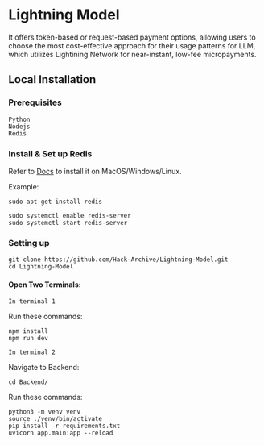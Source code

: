# Lightning Model
It offers token-based or request-based payment options, allowing users to choose the most cost-effective approach for their usage patterns for LLM, which utilizes Lightining Network for near-instant, low-fee micropayments.

## Local Installation
### Prerequisites
```
Python
Nodejs
Redis
```
### Install & Set up Redis
Refer to [Docs](https://redis.io/docs/latest/operate/oss_and_stack/install/install-redis/) to install it on MacOS/Windows/Linux.

Example:
```
sudo apt-get install redis 

sudo systemctl enable redis-server
sudo systemctl start redis-server
```
### Setting up
```
git clone https://github.com/Hack-Archive/Lightning-Model.git
cd Lightning-Model
```
#### Open Two Terminals:
`In terminal 1`

Run these commands:
```
npm install
npm run dev
```

`In terminal 2`

Navigate to Backend:
```
cd Backend/
```
Run these commands:
```
python3 -m venv venv 
source ./venv/bin/activate
pip install -r requirements.txt
uvicorn app.main:app --reload
```
